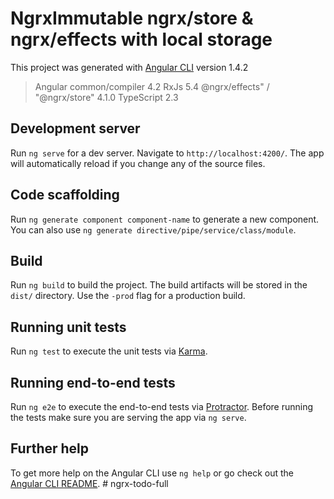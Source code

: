 # NgrxImmutable ngrx/store & ngrx/effects with local storage

This project was generated with [Angular CLI](https://github.com/angular/angular-cli) version 1.4.2
> Angular common/compiler 4.2
> RxJs 5.4
> @ngrx/effects" / "@ngrx/store" 4.1.0
> TypeScript 2.3

## Development server
Run `ng serve` for a dev server. Navigate to `http://localhost:4200/`. The app will automatically reload if you change any of the source files.

## Code scaffolding

Run `ng generate component component-name` to generate a new component. You can also use `ng generate directive/pipe/service/class/module`.

## Build

Run `ng build` to build the project. The build artifacts will be stored in the `dist/` directory. Use the `-prod` flag for a production build.

## Running unit tests

Run `ng test` to execute the unit tests via [Karma](https://karma-runner.github.io).

## Running end-to-end tests

Run `ng e2e` to execute the end-to-end tests via [Protractor](http://www.protractortest.org/).
Before running the tests make sure you are serving the app via `ng serve`.

## Further help

To get more help on the Angular CLI use `ng help` or go check out the [Angular CLI README](https://github.com/angular/angular-cli/blob/master/README.md).
#   n g r x - t o d o - f u l l 
 
 